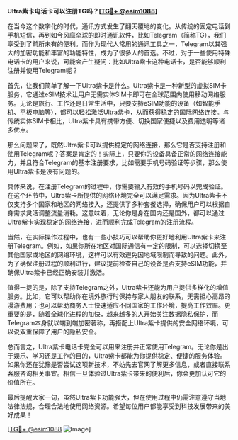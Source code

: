 **Ultra紫卡电话卡可以注册TG吗？[[TG💪+ @esim1088](https://t.me/s/esim1088)]**

在当今这个数字化的时代，通讯方式发生了翻天覆地的变化。从传统的固定电话到手机短信，再到如今风靡全球的即时通讯软件，比如Telegram（简称TG），我们享受到了前所未有的便利。而作为现代人常用的通讯工具之一，Telegram以其强大的加密功能和丰富的功能特性，成为了很多人的首选。不过，对于一些使用特殊电话卡的用户来说，可能会产生疑问：比如Ultra紫卡这种电话卡，是否能够顺利注册并使用Telegram呢？

首先，让我们简单了解一下Ultra紫卡是什么。Ultra紫卡是一种新型的虚拟SIM卡服务，它通过eSIM技术让用户无需实体SIM卡即可在全球范围内使用移动网络服务。无论是旅行、工作还是日常生活中，只要支持eSIM功能的设备（如智能手机、平板电脑等），都可以轻松激活Ultra紫卡，从而获得稳定的国际网络连接。与传统实体SIM卡相比，Ultra紫卡具有携带方便、切换国家便捷以及费用透明等诸多优点。

那么问题来了，既然Ultra紫卡可以提供稳定的网络连接，那么它是否支持注册和使用Telegram呢？答案是肯定的！实际上，只要你的设备具备正常的网络连接能力，并且符合Telegram的基本注册要求，比如需要手机号码验证等步骤，那么使用Ultra紫卡是没有问题的。

具体来说，在注册Telegram的过程中，你需要输入有效的手机号码以完成验证。在这个环节中，Ultra紫卡所提供的网络环境完全可以满足需求。因为Ultra紫卡不仅支持多个国家和地区的网络接入，还提供了多种套餐选择，确保用户可以根据自身需求灵活调整流量消耗。这意味着，无论你是身在国内还是国外，都可以通过Ultra紫卡实现稳定的网络连接，进而顺利完成Telegram的注册流程。

当然，在实际操作过程中，也有一些小技巧可以帮助你更好地利用Ultra紫卡来注册Telegram。例如，如果你所在地区对国际通信有一定的限制，可以选择切换至其他国家或地区的网络环境，这样可以有效避免因地域限制而导致的问题。此外，为了确保注册过程的顺利进行，建议提前检查自己的设备是否支持eSIM功能，并确保Ultra紫卡已经正确安装并激活。

值得一提的是，除了支持Telegram之外，Ultra紫卡还能为用户提供多样化的增值服务。比如，它可以帮助你在境外旅行时保持与家人朋友的联系，无需担心高昂的漫游费用；也可以帮助商务人士快速适应不同国家的工作环境，提高工作效率。更重要的是，随着全球化进程的加快，越来越多的人开始关注数据隐私保护，而Telegram本身就以端到端加密著称，再搭配上Ultra紫卡提供的安全网络环境，可以说双重保障了用户的隐私安全。

总而言之，Ultra紫卡电话卡完全可以用来注册并正常使用Telegram。无论你是出于娱乐、学习还是工作的目的，Ultra紫卡都能为你提供稳定、便捷的服务体验。如果你还在犹豫是否尝试这项新技术，不妨先去官网了解更多信息，或者直接联系客服咨询相关事宜。相信一旦体验过Ultra紫卡带来的便利后，你会更加认可它的价值所在。

最后提醒大家一句，虽然Ultra紫卡功能强大，但在使用过程中仍需注意遵守当地法律法规，合理合法地使用网络资源。希望每位用户都能享受到科技发展带来的美好成果！

[[TG💪+ @esim1088](https://t.me/s/esim1088) ![Image](https://i.postimg.cc/4NQfJmqS/Snipaste-2025-05-13-00-14-12.png)]
